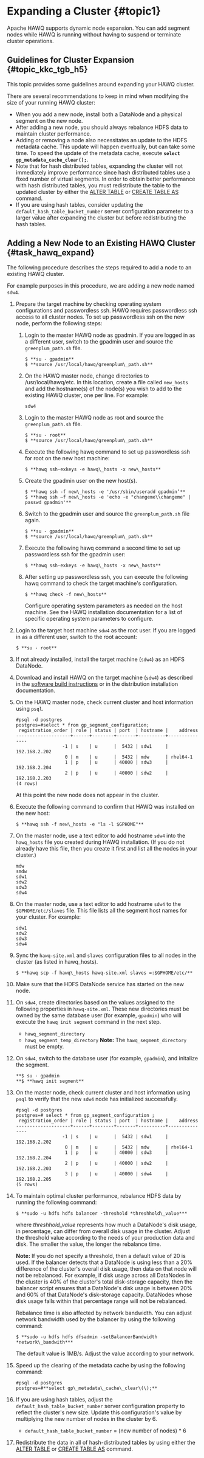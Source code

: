 # Expanding a Cluster {#topic1}

Apache HAWQ supports dynamic node expansion. You can add segment nodes while HAWQ is running without having to suspend or terminate cluster operations.

## Guidelines for Cluster Expansion {#topic_kkc_tgb_h5}

This topic provides some guidelines around expanding your HAWQ cluster.

There are several recommendations to keep in mind when modifying the size of your running HAWQ cluster:

-   When you add a new node, install both a DataNode and a physical segment on the new node.
-   After adding a new node, you should always rebalance HDFS data to maintain cluster performance.
-   Adding or removing a node also necessitates an update to the HDFS metadata cache. This update will happen eventually, but can take some time. To speed the update of the metadata cache, execute **`select gp_metadata_cache_clear();`**.
-   Note that for hash distributed tables, expanding the cluster will not immediately improve performance since hash distributed tables use a fixed number of virtual segments. In order to obtain better performance with hash distributed tables, you must redistribute the table to the updated cluster by either the [ALTER TABLE](../reference/sql/ALTER-TABLE.md#) or [CREATE TABLE AS](../reference/sql/CREATE-TABLE-AS.md#) command.
-   If you are using hash tables, consider updating the `default_hash_table_bucket_number` server configuration parameter to a larger value after expanding the cluster but before redistributing the hash tables.

## Adding a New Node to an Existing HAWQ Cluster {#task_hawq_expand}

The following procedure describes the steps required to add a node to an existing HAWQ cluster.

For example purposes in this procedure, we are adding a new node named `sdw4`.

1.  Prepare the target machine by checking operating system configurations and passwordless ssh. HAWQ requires passwordless ssh access to all cluster nodes. To set up passwordless ssh on the new node, perform the following steps:
    1.  Login to the master HAWQ node as gpadmin. If you are logged in as a different user, switch to the gpadmin user and source the `greenplum_path.sh` file.

        ```
        $ **su - gpadmin**
        $ **source /usr/local/hawq/greenplum\_path.sh**
        ```

    2.  On the HAWQ master node, change directories to /usr/local/hawq/etc. In this location, create a file called `new_hosts` and add the hostname\(s\) of the node\(s\) you wish to add to the existing HAWQ cluster, one per line. For example:

        ```
        sdw4
        ```

    3.  Login to the master HAWQ node as root and source the `greenplum_path.sh` file.

        ```
        $ **su - root**
        $ **source /usr/local/hawq/greenplum\_path.sh**
        ```

    4.  Execute the following hawq command to set up passwordless ssh for root on the new host machine:

        ```
        $ **hawq ssh-exkeys -e hawq\_hosts -x new\_hosts**
        ```

    5.  Create the gpadmin user on the new host\(s\).

        ```
        $ **hawq ssh -f new\_hosts -e '/usr/sbin/useradd gpadmin’**
        $ **hawq ssh –f new\_hosts -e 'echo -e "changeme\\changeme" | passwd gpadmin'**
        ```

    6.  Switch to the gpadmin user and source the `greenplum_path.sh` file again.

        ```
        $ **su - gpadmin**
        $ **source /usr/local/hawq/greenplum\_path.sh**
        ```

    7.  Execute the following hawq command a second time to set up passwordless ssh for the gpadmin user:

        ```
        $ **hawq ssh-exkeys -e hawq\_hosts -x new\_hosts** 
        ```

    8.  After setting up passwordless ssh, you can execute the following hawq command to check the target machine's configuration.

        ```
        $ **hawq check -f new\_hosts** 
        ```

        Configure operating system parameters as needed on the host machine. See the HAWQ installation documentation for a list of specific operating system parameters to configure.

2.  Login to the target host machine `sdw4` as the root user. If you are logged in as a different user, switch to the root account:

    ```
    $ **su - root**
    ```

3.  If not already installed, install the target machine \(`sdw4`\) as an HDFS DataNode.
4.  Download and install HAWQ on the target machine \(`sdw4`\) as described in the [software build instructions](https://cwiki.apache.org/confluence/display/HAWQ/Build+and+Install) or in the distribution installation documentation.
5.  On the HAWQ master node, check current cluster and host information using `psql`.

    ```
    #psql -d postgres
    postgres=#select * from gp_segment_configuration;
     registration_order | role | status | port  | hostname |    address    
    --------------------+------+--------+-------+----------+---------------
                     -1 | s    | u      |  5432 | sdw1     | 192.168.2.202
                      0 | m    | u      |  5432 | mdw      | rhel64-1
                      1 | p    | u      | 40000 | sdw3     | 192.168.2.204
                      2 | p    | u      | 40000 | sdw2     | 192.168.2.203
    (4 rows)
    ```

    At this point the new node does not appear in the cluster.

6.  Execute the following command to confirm that HAWQ was installed on the new host:

    ```
    $ **hawq ssh -f new\_hosts -e "ls -l $GPHOME"** 
    ```

7.  On the master node, use a text editor to add hostname `sdw4` into the `hawq_hosts` file you created during HAWQ installation. \(If you do not already have this file, then you create it first and list all the nodes in your cluster.\)

    ```
    mdw
    smdw
    sdw1
    sdw2
    sdw3
    sdw4
    ```

8.  On the master node, use a text editor to add hostname `sdw4` to the `$GPHOME/etc/slaves` file. This file lists all the segment host names for your cluster. For example:

    ```
    sdw1
    sdw2
    sdw3
    sdw4
    ```

9.  Sync the `hawq-site.xml` and `slaves` configuration files to all nodes in the cluster \(as listed in hawq\_hosts\).

    ```
    $ **hawq scp -f hawq\_hosts hawq-site.xml slaves =:$GPHOME/etc/**
    ```

10. Make sure that the HDFS DataNode service has started on the new node.
11. On `sdw4`, create directories based on the values assigned to the following properties in `hawq-site.xml`. These new directories must be owned by the same database user \(for example, `gpadmin`\) who will execute the `hawq init segment` command in the next step.

    -   `hawq_segment_directory`
    -   `hawq_segment_temp_directory`
    **Note:** The `hawq_segment_directory` must be empty.

12. On `sdw4`, switch to the database user \(for example, `gpadmin`\), and initalize the segment.

    ```
    **$ su - gpadmin
    **$ **hawq init segment**
    ```

13. On the master node, check current cluster and host information using `psql` to verify that the new `sdw4` node has initialized successfully.

    ```
    #psql -d postgres
    postgres=# select * from gp_segment_configuration ;
     registration_order | role | status | port  | hostname |    address    
    --------------------+------+--------+-------+----------+---------------
                     -1 | s    | u      |  5432 | sdw1     | 192.168.2.202
                      0 | m    | u      |  5432 | mdw      | rhel64-1
                      1 | p    | u      | 40000 | sdw3     | 192.168.2.204
                      2 | p    | u      | 40000 | sdw2     | 192.168.2.203
                      3 | p    | u      | 40000 | sdw4     | 192.168.2.205
    (5 rows)
    ```

14. To maintain optimal cluster performance, rebalance HDFS data by running the following command:

    ```
    $ **sudo -u hdfs hdfs balancer -threshold *threshhold\_value***
    ```

    where *threshhold\_value* represents how much a DataNode's disk usage, in percentage, can differ from overall disk usage in the cluster. Adjust the threshold value according to the needs of your production data and disk. The smaller the value, the longer the rebalance time.

    **Note:** If you do not specify a threshold, then a default value of 20 is used. If the balancer detects that a DataNode is using less than a 20% difference of the cluster's overall disk usage, then data on that node will not be rebalanced. For example, if disk usage across all DataNodes in the cluster is 40% of the cluster's total disk-storage capacity, then the balancer script ensures that a DataNode's disk usage is between 20% and 60% of that DataNode's disk-storage capacity. DataNodes whose disk usage falls within that percentage range will not be rebalanced.

    Rebalance time is also affected by network bandwidth. You can adjust network bandwidth used by the balancer by using the following command:

    ```
    $ **sudo -u hdfs hdfs dfsadmin -setBalancerBandwidth *network\_bandwith***
    ```

    The default value is 1MB/s. Adjust the value according to your network.

15. Speed up the clearing of the metadata cache by using the following command:

    ```
    #psql -d postgres
    postgres=#**select gp\_metadata\_cache\_clear\(\);**
    ```

16. If you are using hash tables, adjust the `default_hash_table_bucket_number` server configuration property to reflect the cluster's new size. Update this configuration's value by multiplying the new number of nodes in the cluster by 6.
    -   `default_hash_table_bucket_number` = \(new number of nodes\) \* 6
17. Redistribute the data in all of hash-distributed tables by using either the [ALTER TABLE](../reference/sql/ALTER-TABLE.md#) or [CREATE TABLE AS](../reference/sql/CREATE-TABLE-AS.md#) command.

